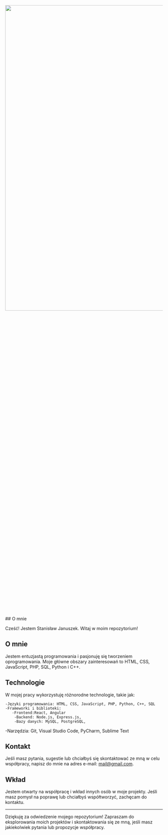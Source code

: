 <img src="https://github.com/iValkyr/Waluty.pl/assets/132011359/ddfeeee6-6b3e-4597-8c2e-f1dabc4a77a0)](https://media.istockphoto.com/id/1457113022/pl/zdj%C4%99cie/u%C5%9Bmiechni%C4%99ty-m%C5%82ody-biznesmen-pracuj%C4%85cy-w-nowoczesnym-biurze-z-wieloetnicznym-zespo%C5%82em-za.jpg?s=612x612&w=0&k=20&c=e-Ea6EQ7vtKwUclw4jjP3tZv8pnRmp_t9HN_IcsEk-s" width=200% height=50%>
## O mnie

Cześć! Jestem Stanisław Januszek. Witaj w moim repozytorium!

## O mnie

Jestem entuzjastą programowania i pasjonuję się tworzeniem oprogramowania. Moje główne obszary zainteresowań to HTML, CSS, JavaScript, PHP, SQL, Python i C++.

## Technologie

W mojej pracy wykorzystuję różnorodne technologie, takie jak:

    -Języki programowania: HTML, CSS, JavaScript, PHP, Python, C++, SQL
    -Frameworki i biblioteki:
       -Frontend:React, Angular
        -Backend: Node.js, Express.js,
        -Bazy danych: MySQL, PostgreSQL,
   -Narzędzia: Git, Visual Studio Code, PyCharm, Sublime Text


## Kontakt
Jeśli masz pytania, sugestie lub chciałbyś się skontaktować ze mną w celu współpracy, napisz do mnie na adres e-mail: mail@gmail.com.

## Wkład
Jestem otwarty na współpracę i wkład innych osób w moje projekty. Jeśli masz pomysł na poprawę lub chciałbyś współtworzyć, zachęcam do kontaktu.

---

Dziękuję za odwiedzenie mojego repozytorium! Zapraszam do eksplorowania moich projektów i skontaktowania się ze mną, jeśli masz jakiekolwiek pytania lub propozycje współpracy.
